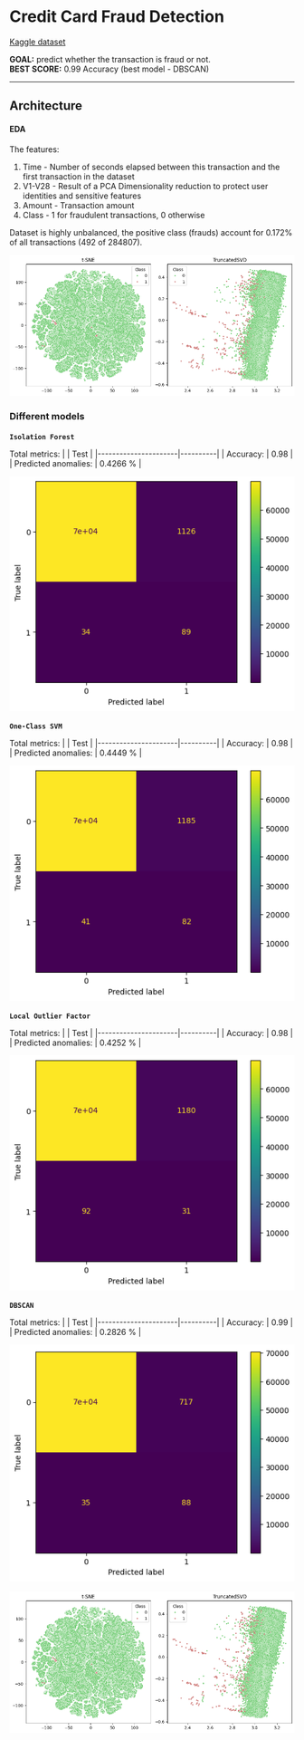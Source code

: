 # Credit Card Fraud Detection
[Kaggle dataset](https://www.kaggle.com/datasets/mlg-ulb/creditcardfraud)

**GOAL:** predict whether the transaction is fraud or not.  
**BEST SCORE:** 0.99 Accuracy (best model - DBSCAN)

---
## Architecture


#### EDA

The features:
1. Time - Number of seconds elapsed between this transaction and the first transaction in the dataset
2. V1-V28 - Result of a PCA Dimensionality reduction to protect user identities and sensitive features
3. Amount - Transaction amount
4. Class - 1 for fraudulent transactions, 0 otherwise

Dataset is highly unbalanced, the positive class (frauds) account for 0.172% of all transactions (492 of 284807).

![image](pictures/decomp_plots.png)


### Different models

**`Isolation Forest`**

Total metrics:
|                      |   Test   |
|----------------------|----------|
|            Accuracy: | 0.98     |
| Predicted anomalies: | 0.4266 % |

![image](pictures/forest.png)


**`One-Class SVM`**

Total metrics:
|                      |   Test   |
|----------------------|----------|
|            Accuracy: | 0.98     |
| Predicted anomalies: | 0.4449 % |

![image](pictures/svm.png)


**`Local Outlier Factor`**

Total metrics:
|                      |   Test   |
|----------------------|----------|
|            Accuracy: | 0.98     |
| Predicted anomalies: | 0.4252 % |

![image](pictures/lof.png)


**`DBSCAN`**

Total metrics:
|                      |   Test   |
|----------------------|----------|
|            Accuracy: | 0.99     |
| Predicted anomalies: | 0.2826 % |

![image](pictures/dbscan.png)

![image](pictures/decomp_plots.png)
